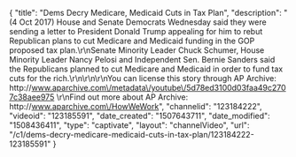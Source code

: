 {
    "title": "Dems Decry Medicare, Medicaid Cuts in Tax Plan",
    "description": "(4 Oct 2017) House and Senate Democrats Wednesday said they were sending a letter to President Donald Trump appealing for him to rebut Republican plans to cut Medicare and Medicaid funding in the GOP proposed tax plan.\r\nSenate Minority Leader Chuck Schumer, House Minority Leader Nancy Pelosi and Independent Sen. Bernie Sanders said the Republicans planned to cut Medicare and Medicaid in order to fund tax cuts for the rich.\r\n\r\n\r\nYou can license this story through AP Archive: http:\/\/www.aparchive.com\/metadata\/youtube\/5d78ed3100d03faa49c2707c38aee975 \r\nFind out more about AP Archive: http:\/\/www.aparchive.com\/HowWeWork",
    "channelid": "123184222",
    "videoid": "123185591",
    "date_created": "1507643711",
    "date_modified": "1508436411",
    "type": "captivate",
    "layout": "channelVideo",
    "url": "\/c1\/dems-decry-medicare-medicaid-cuts-in-tax-plan\/123184222-123185591"
}